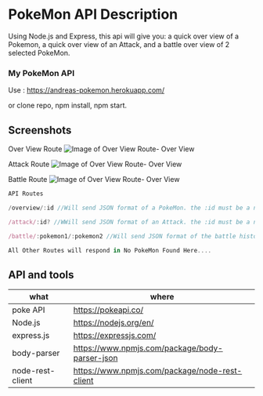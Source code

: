 # PokeMon API Description

Using Node.js and Express, this api will give you: a quick over view of a Pokemon, a quick over view of an Attack, and a battle over view of 2 selected PokeMon.

### My PokeMon API
Use : https://andreas-pokemon.herokuapp.com/

or clone repo, npm install, npm start.

## Screenshots

Over View Route
![Image of Over View Route- Over View](https://i.imgur.com/m54iU96.png)

Attack Route
![Image of Over View Route- Over View](https://i.imgur.com/ZL4kga4.png)

Battle Route
![Image of Over View Route- Over View](https://i.imgur.com/Q1bJi5o.jpg)




```js
API Routes

/overview/:id //Will send JSON format of a PokeMon. the :id must be a number, If it is not, it will throw you back to the Home Route.

/attack/:id? //WWill send JSON format of an Attack. the :id must be a number, If it is not, it will throw you back to the Home Route.

/battle/:pokemon1/:pokemon2 //Will send JSON format of the battle history of 2 pokemon and the Winner. There are 2 parameters (1: pokemon1, 2: pokemon2) Both pokemon must use an id number.

All Other Routes will respond in No PokeMon Found Here....
```

## API and tools

| what            | where                                          |
|-----------------|------------------------------------------------|
| poke API        | https://pokeapi.co/                            |
| Node.js         | https://nodejs.org/en/                         |
| express.js      | https://expressjs.com/                         |
| body-parser     | https://www.npmjs.com/package/body-parser-json |
| node-rest-client| https://www.npmjs.com/package/node-rest-client |


